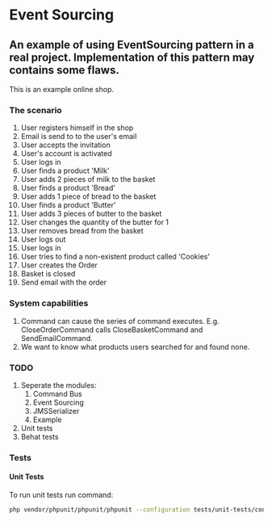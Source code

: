 Event Sourcing
==============
An example of using EventSourcing pattern in a real project. Implementation of this pattern may contains some flaws. 
-----------------------------------------------------------

This is an example online shop. 

### The scenario

1. User registers himself in the shop
2. Email is send to to the user's email
3. User accepts the invitation
4. User's account is activated
5. User logs in
5. User finds a product 'Milk'
6. User adds 2 pieces of milk to the basket
7. User finds a product 'Bread'
8. User adds 1 piece of bread to the basket
9. User finds a product 'Butter'
10. User adds 3 pieces of butter to the basket
11. User changes the quantity of the butter for 1
12. User removes bread from the basket
13. User logs out
14. User logs in
15. User tries to find a non-existent product called 'Cookies'
16. User creates the Order
17. Basket is closed
18. Send email with the order

### System capabilities
1. Command can cause the series of command executes. E.g. CloseOrderCommand calls CloseBasketCommand and SendEmailCommand.
2. We want to know what products users searched for and found none.

### TODO
1. Seperate the modules:
    1. Command Bus
    2. Event Sourcing
    3. JMSSerializer
    4. Example
2. Unit tests
2. Behat tests

### Tests

#### Unit Tests

To run unit tests run command:
```bash
php vendor/phpunit/phpunit/phpunit --configuration tests/unit-tests/configuration.xml
```



